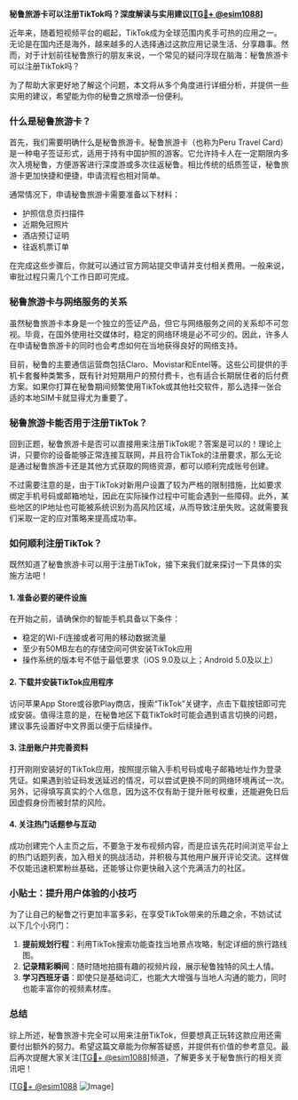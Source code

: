 **秘鲁旅游卡可以注册TikTok吗？深度解读与实用建议[[TG💪+ @esim1088](https://t.me/s/esim1088)]**

近年来，随着短视频平台的崛起，TikTok成为全球范围内炙手可热的应用之一。无论是在国内还是海外，越来越多的人选择通过这款应用记录生活、分享趣事。然而，对于计划前往秘鲁旅行的朋友来说，一个常见的疑问浮现在脑海：秘鲁旅游卡可以注册TikTok吗？

为了帮助大家更好地了解这个问题，本文将从多个角度进行详细分析，并提供一些实用的建议，希望能为你的秘鲁之旅增添一份便利。

### 什么是秘鲁旅游卡？

首先，我们需要明确什么是秘鲁旅游卡。秘鲁旅游卡（也称为Peru Travel Card）是一种电子签证形式，适用于持有中国护照的游客。它允许持卡人在一定期限内多次入境秘鲁，方便游客进行深度游或多次往返秘鲁。相比传统的纸质签证，秘鲁旅游卡更加快捷和便捷，申请流程也相对简单。

通常情况下，申请秘鲁旅游卡需要准备以下材料：
- 护照信息页扫描件
- 近期免冠照片
- 酒店预订证明
- 往返机票订单

在完成这些步骤后，你就可以通过官方网站提交申请并支付相关费用。一般来说，审批过程只需几个工作日即可完成。

### 秘鲁旅游卡与网络服务的关系

虽然秘鲁旅游卡本身是一个独立的签证产品，但它与网络服务之间的关系却不可忽视。毕竟，在国外使用社交媒体时，稳定的网络环境是必不可少的。因此，许多人在申请秘鲁旅游卡的同时也会考虑如何在当地获得良好的网络支持。

目前，秘鲁的主要通信运营商包括Claro、Movistar和Entel等。这些公司提供的手机卡套餐种类繁多，既有针对短期用户的预付费卡，也有适合长期居住者的后付费方案。如果你打算在秘鲁期间频繁使用TikTok或其他社交软件，那么选择一张合适的本地SIM卡就显得尤为重要了。

### 秘鲁旅游卡能否用于注册TikTok？

回到正题，秘鲁旅游卡是否可以直接用来注册TikTok呢？答案是可以的！理论上讲，只要你的设备能够正常连接互联网，并且符合TikTok的注册要求，那么无论是通过秘鲁旅游卡还是其他方式获取的网络资源，都可以顺利完成账号创建。

不过需要注意的是，由于TikTok对新用户设置了较为严格的限制措施，比如要求绑定手机号码或邮箱地址，因此在实际操作过程中可能会遇到一些障碍。此外，某些地区的IP地址也可能被系统识别为高风险区域，从而导致注册失败。这就需要我们采取一定的应对策略来提高成功率。

### 如何顺利注册TikTok？

既然知道了秘鲁旅游卡可以用于注册TikTok，接下来我们就来探讨一下具体的实施方法吧！

#### 1. 准备必要的硬件设施
在开始之前，请确保你的智能手机具备以下条件：
- 稳定的Wi-Fi连接或者可用的移动数据流量
- 至少有50MB左右的存储空间可供安装TikTok应用
- 操作系统的版本号不低于最低要求（iOS 9.0及以上；Android 5.0及以上）

#### 2. 下载并安装TikTok应用程序
访问苹果App Store或谷歌Play商店，搜索“TikTok”关键字，点击下载按钮即可完成安装。值得注意的是，在秘鲁地区下载TikTok时可能会遇到语言切换的问题，建议事先设置好中文界面以便于后续操作。

#### 3. 注册账户并完善资料
打开刚刚安装好的TikTok应用，按照提示输入手机号码或电子邮箱地址作为登录凭证。如果遇到验证码发送延迟的情况，可以尝试更换不同的网络环境再试一次。另外，记得填写真实的个人信息，因为这不仅有助于提升账号权重，还能避免日后因虚假身份而被封禁的风险。

#### 4. 关注热门话题参与互动
成功创建完个人主页之后，不要急于发布视频内容，而是应该先花时间浏览平台上的热门话题列表，加入相关的挑战活动，并积极与其他用户展开评论交流。这样做不仅能迅速积累粉丝基础，还能够让你更快融入这个充满活力的社区。

### 小贴士：提升用户体验的小技巧

为了让自己的秘鲁之行更加丰富多彩，在享受TikTok带来的乐趣之余，不妨试试以下几个小窍门：

1. **提前规划行程**：利用TikTok搜索功能查找当地景点攻略，制定详细的旅行路线图。
2. **记录精彩瞬间**：随时随地拍摄有趣的视频片段，展示秘鲁独特的风土人情。
3. **学习西班牙语**：即使只是基础词汇，也能大大增强与当地人沟通的能力，同时也能丰富你的视频素材库。

### 总结

综上所述，秘鲁旅游卡完全可以用来注册TikTok，但要想真正玩转这款应用还需要付出额外的努力。希望这篇文章能为你解答疑惑，并提供有价值的参考意见。最后再次提醒大家关注[[TG💪+ @esim1088](https://t.me/s/esim1088)]频道，了解更多关于秘鲁旅行的相关资讯吧！

[[TG💪+ @esim1088](https://t.me/s/esim1088) ![Image](https://i.postimg.cc/4NQfJmqS/Snipaste-2025-05-13-00-14-12.png)]
